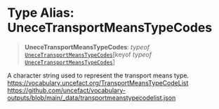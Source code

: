 # Type Alias: UneceTransportMeansTypeCodes

> **UneceTransportMeansTypeCodes**: *typeof* [`UneceTransportMeansTypeCodes`](../variables/UneceTransportMeansTypeCodes.md)\[keyof *typeof* [`UneceTransportMeansTypeCodes`](../variables/UneceTransportMeansTypeCodes.md)\]

A character string used to represent the transport means type.
https://vocabulary.uncefact.org/TransportMeansTypeCodeList
https://github.com/uncefact/vocabulary-outputs/blob/main/_data/transportmeanstypecodelist.json
